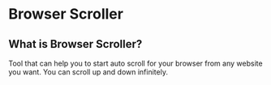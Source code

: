 # Browser Scroller

## What is Browser Scroller?
Tool that can help you to start auto scroll for your browser from any website you want. You can scroll up and down infinitely.
